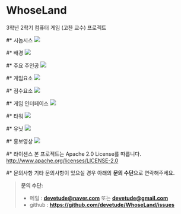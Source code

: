 # WhoseLand
3학년 2학기 컴퓨터 게임 (고찬 교수) 프로젝트

#* 시놉시스
[![](https://d2gd6pc034wcta.cloudfront.net/images/logo.png)](https://www.acmicpc.net)

#* 배경
[![](https://d2gd6pc034wcta.cloudfront.net/images/logo.png)](https://www.acmicpc.net)

#* 주요 주인공
[![](https://d2gd6pc034wcta.cloudfront.net/images/logo.png)](https://www.acmicpc.net)

#* 게임요소
[![](https://d2gd6pc034wcta.cloudfront.net/images/logo.png)](https://www.acmicpc.net)

#* 점수요소
[![](https://d2gd6pc034wcta.cloudfront.net/images/logo.png)](https://www.acmicpc.net)

#* 게임 인터페이스
[![](https://d2gd6pc034wcta.cloudfront.net/images/logo.png)](https://www.acmicpc.net)

#* 타워
[![](https://d2gd6pc034wcta.cloudfront.net/images/logo.png)](https://www.acmicpc.net)

#* 유닛
[![](https://d2gd6pc034wcta.cloudfront.net/images/logo.png)](https://www.acmicpc.net)

#* 홍보영상
[![](https://d2gd6pc034wcta.cloudfront.net/images/logo.png)](https://www.acmicpc.net)

#* 라이센스
본 프로젝트는 Apache 2.0 License를 따릅니다. http://www.apache.org/licenses/LICENSE-2.0

#* 문의사항
기타 문의사항이 있으실 경우 아래의 **문의 수단**으로 연락해주세요.
> **문의 수단:**
> - 메일 : **devetude@naver.com** 또는 **devetude@gmail.com**
> - github : **https://github.com/devetude/WhoseLand/issues**
